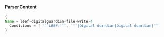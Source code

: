 #### Parser Content
```Java
{
Name = leef-digitalguardian-file-write-4
  Conditions = [ """LEEF:""", """|Digital Guardian|Digital Guardian|""", """DigitalGuardian-Events""", """|File Rename|""" ]
}
```